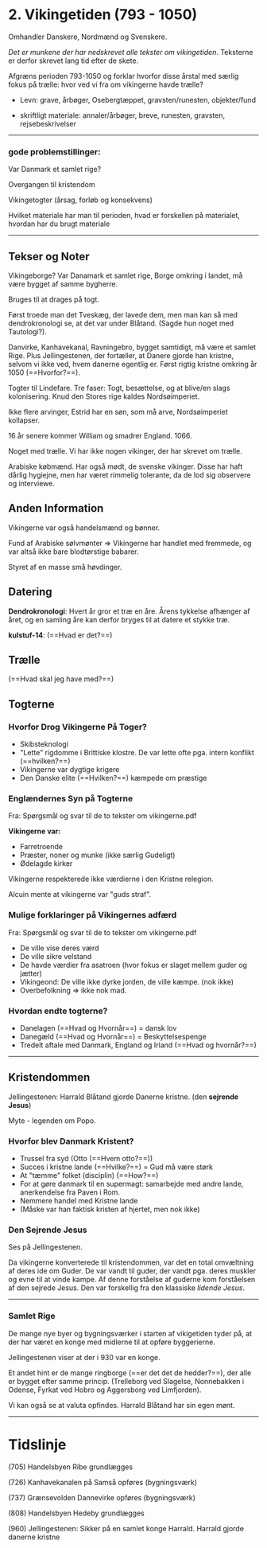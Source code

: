 # 2. Vikingetiden (793 - 1050)
Omhandler Danskere, Nordmænd og Svenskere.

*Det er munkene der har nedskrevet alle tekster om vikingetiden*. Teksterne er derfor skrevet lang tid efter de skete.

Afgræns perioden 793-1050 og forklar hvorfor disse årstal med særlig fokus på trælle: hvor ved vi fra om vikingerne havde trælle?

-   Levn: grave, årbøger, Osebergtæppet, gravsten/runesten, objekter/fund

-   skriftligt materiale: annaler/årbøger, breve, runesten, gravsten, rejsebeskrivelser

---

### gode problemstillinger:

 Var Danmark et samlet rige?

 Overgangen til kristendom

 Vikingetogter (årsag, forløb og konsekvens)

 Hvilket materiale har man til perioden, hvad er forskellen på
 materialet, hvordan har du brugt materiale

---

## Tekser og Noter

Vikingeborge? Var Danamark et samlet rige, Borge omkring i landet, må være bygget af samme bygherre.

Bruges til at drages på togt.

Først troede man det Tveskæg, der lavede dem, men man kan så med
dendrokronologi se, at det var under Blåtand. (Sagde hun noget med
Tautologi?).

Danvirke, Kanhavekanal, Ravningebro, bygget samtidigt, må være et samlet Rige. Plus Jellingestenen, der fortæller, at Danere gjorde han kristne, selvom vi ikke ved, hvem danerne egentlig er. Først rigtig kristne omkring år 1050 (==Hvorfor?==).

Togter til Lindefare. Tre faser: Togt, besættelse, og at blive/en slags
kolonisering. Knud den Stores rige kaldes Nordsøimperiet.

Ikke flere arvinger, Estrid har en søn, som må arve, Nordsøimperiet
kollapser.

16 år senere kommer William og smadrer England. 1066.

Noget med trælle. Vi har ikke nogen vikinger, der har skrevet om trælle.

Arabiske købmænd. Har også mødt, de svenske vikinger. Disse har haft
dårlig hygiejne, men har været rimmelig tolerante, da de lod sig
observere og interviewe.

## Anden Information
Vikingerne var også handelsmænd og bønner.

Fund af Arabiske sølvmønter => Vikingerne har handlet med fremmede, og var altså ikke bare blodtørstige babarer.

Styret af en masse små høvdinger.

## Datering
**Dendrokronologi**: Hvert år gror et træ en åre. Årens tykkelse afhænger af året, og en samling åre kan derfor bryges til at datere et stykke træ.

**kulstuf-14**: (==Hvad er det?==)

## Trælle
(==Hvad skal jeg have med?==)

## Togterne

### Hvorfor Drog Vikingerne På Toger?
- Skibsteknologi
- "Lette" rigdomme i Brittiske klostre. De var lette ofte pga. intern konflikt (==hvilken?==)
- Vikingerne var dygtige krigere
- Den Danske elite (==Hvilken?==) kæmpede om præstige

### Englændernes Syn på Togterne
Fra: Spørgsmål og svar til de to tekster om vikingerne.pdf

**Vikingerne var:**
- Farretroende
- Præster, noner og munke (ikke særlig Gudeligt)
- Ødelagde kirker

Vikingerne respekterede ikke værdierne i den Kristne relegion.

Alcuin mente at vikingerne var "guds straf".


### Mulige forklaringer på Vikingernes adfærd
Fra: Spørgsmål og svar til de to tekster om vikingerne.pdf
- De ville vise deres værd
- De ville sikre velstand
- De havde værdier fra asatroen (hvor fokus er slaget mellem guder og jætter)
- Vikingeond: De ville ikke dyrke jorden, de ville kæmpe. (nok ikke)
- Overbefolkning => ikke nok mad.

### Hvordan endte togterne?
- Danelagen (==Hvad og Hvornår==) = dansk lov
- Danegæld (==Hvad og Hvornår==) = Beskyttelsespenge
- Tredelt aftale med Danmark, England og Irland (==Hvad og hvornår?==)

---

## Kristendommen

Jellingestenen: Harrald Blåtand gjorde Danerne kristne. (den **sejrende Jesus**)

Myte - legenden om Popo.

### Hvorfor blev Danmark Kristent?
- Trussel fra syd (Otto (==Hvem otto?==))
- Succes i kristne lande (==Hvilke?==) = Gud må være størk
- At "tæmme" folket (disciplin) (==How?==)
- For at gøre danmark til en supermagt: samarbejde med andre lande, anerkendelse fra Paven i Rom.
- Nemmere handel med Kristne lande
- (Måske var han faktisk kristen af hjertet, men nok ikke)

### Den Sejrende Jesus
Ses på Jellingestenen.

Da vikingerne konverterede til kristendommen, var det en total omvæltning af deres ide om Guder. De var vandt til guder, der vandt pga. deres muskler og evne til at vinde kampe. Af denne forståelse af guderne kom forståelsen af den sejrede Jesus. Den var forskellig fra den klassiske *lidende Jesus*.


---

### Samlet Rige
De mange nye byer og bygningsværker i starten af vikigetiden tyder på, at der har været en konge med midlerne til at opføre byggerierne.

Jellingestenen viser at der i 930 var en konge.

Et andet hint er de mange ringborge (==er det det de hedder?==), der alle er bygget efter samme princip. (Trelleborg ved Slagelse, Nonnebakken i Odense, Fyrkat ved Hobro og Aggersborg ved Limfjorden).

Vi kan også se at valuta opfindes. Harrald Blåtand har sin egen mønt.

---

# Tidslinje

(705) Handelsbyen Ribe grundlægges

(726) Kanhavekanalen på Samså opføres (bygningsværk)

(737) Grænsevolden Dannevirke opføres (bygningsværk)

(808) Handelsbyen Hedeby grundlægges

(960) Jellingestenen: Sikker på en samlet konge Harrald. Harrald gjorde danerne kristne
